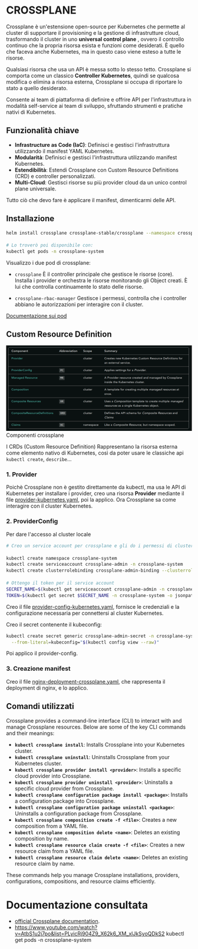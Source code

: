 # CROSSPLANE
Crossplane è un'estensione open-source per Kubernetes che permette al cluster di supportare il provisioning e la gestione di infrastrutture cloud, trasformando il cluster in uno **universal control plane** , ovvero il controllo continuo che la propria risorsa esista e funzioni come desiderati. È quello che faceva anche Kubernetes, ma in questo caso viene esteso a tutte le risorse.

Qualsiasi risorsa che usa un API è messa sotto lo stesso tetto. Crossplane si comporta come un classico **Controller Kubernetes**, quindi se qualcosa modifica o elimina a risorsa esterna, Crossplane si occupa di riportare lo stato a quello desiderato.

Consente ai team di piattaforma di definire e offrire API per l'infrastruttura in modalità self-service ai team di sviluppo, sfruttando strumenti e pratiche nativi di Kubernetes.

## Funzionalità chiave

- **Infrastructure as Code (IaC)**: Definisci e gestisci l'infrastruttura utilizzando il manifest YAML Kubernetes.
- **Modularità**: Definisci e gestisci l'infrastruttura utilizzando manifest Kubernetes.
- **Estendibilità**: Estendi Crossplane con Custom Resource Definitions (CRD) e controller personalizzati.
- **Multi-Cloud**:  Gestisci risorse su più provider cloud da un unico control plane universale.

Tutto ciò che devo fare è applicare il manifest, dimenticarmi delle API.

## Installazione
```sh
helm install crossplane crossplane-stable/crossplane --namespace crossplane-system --create-namespace

# Lo troverò poi disponibile con:
kubectl get pods -n crossplane-system
```

Visualizzo i due pod di crossplane:
- ```crossplane```
È il controller principale che gestisce le risorse (core). Installa i provider e orchestra le risorse monitorando gli Object creati. È lui che controlla continuamente lo stato delle risorse.

- ```crossplane-rbac-manager```
Gestisce i permessi, controlla che i controller abbiano le autorizzazioni per interagire con il cluster. 

[Documentazione sui pod](https://docs.crossplane.io/v1.19/concepts/pods/)


## Custom Resource Definition
![image](/assets/crossplane-components.png)
Componenti crossplane

I CRDs (Custom Resource Definition) Rappresentano la risorsa esterna come elemento nativo di Kubernetes, così da poter usare le classiche api ```kubectl create```, ```describe```...

### 1. Provider

Poichè Crossplane non è gestito direttamente da kubectl, ma usa le API di Kubernetes per installare i provider, creo una risorsa **Provider** mediante il file [provider-kubernetes.yaml](./nginx-app-crossplane/provider-kubernetes.yaml), poi la applico.
Ora Crossplane sa come interagire con il cluster Kubernetes.

### 2. ProviderConfig
Per dare l'accesso al cluster locale

```sh
# Creo un service account per crossplane e gli do i permessi di cluster-admin 

kubectl create namespace crossplane-system
kubectl create serviceaccount crossplane-admin -n crossplane-system
kubectl create clusterrolebinding crossplane-admin-binding --clusterrole=cluster-admin --serviceaccount=crossplane-system:crossplane-admin

# Ottengo il token per il service account
SECRET_NAME=$(kubectl get serviceaccount crossplane-admin -n crossplane-system -o jsonpath='{.secrets[0].name}')
TOKEN=$(kubectl get secret $SECRET_NAME -n crossplane-system -o jsonpath='{.data.token}' | base64 --decode)
```

Creo il file [provider-config-kubernetes.yaml](./nginx-app-crossplane/provider-config.yaml), fornisce le credenziali e la configurazione necessaria per connettersi al cluster Kubernetes.

Creo il secret contenente il kubeconfig:
```sh
kubectl create secret generic crossplane-admin-secret -n crossplane-system \
  --from-literal=kubeconfig="$(kubectl config view --raw)"
```
Poi applico il provider-config.

### 3. Creazione manifest

Creo il file [nginx-deployment-crossplane.yaml](./nginx-app-crossplane/nginx-deployment-crossplane.yaml), che rappresenta il deployment di nginx, e lo applico.





## Comandi utilizzati

Crossplane provides a command-line interface (CLI) to interact with and manage Crossplane resources. Below are some of the key CLI commands and their meanings:

- **`kubectl crossplane install`**: Installs Crossplane into your Kubernetes cluster.
- **`kubectl crossplane uninstall`**: Uninstalls Crossplane from your Kubernetes cluster.
- **`kubectl crossplane provider install <provider>`**: Installs a specific cloud provider into Crossplane.
- **`kubectl crossplane provider uninstall <provider>`**: Uninstalls a specific cloud provider from Crossplane.
- **`kubectl crossplane configuration package install <package>`**: Installs a configuration package into Crossplane.
- **`kubectl crossplane configuration package uninstall <package>`**: Uninstalls a configuration package from Crossplane.
- **`kubectl crossplane composition create -f <file>`**: Creates a new composition from a YAML file.
- **`kubectl crossplane composition delete <name>`**: Deletes an existing composition by name.
- **`kubectl crossplane resource claim create -f <file>`**: Creates a new resource claim from a YAML file.
- **`kubectl crossplane resource claim delete <name>`**: Deletes an existing resource claim by name.

These commands help you manage Crossplane installations, providers, configurations, compositions, and resource claims efficiently.

# Documentazione consultata
- [official Crossplane documentation](https://crossplane.io/docs/).
- https://www.youtube.com/watch?v=AtbS1u2j7po&list=PLyicRj904Z9_X62k6_XM_xlJkSyoQDkS2
kubectl get pods -n crossplane-system
